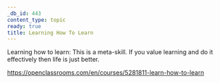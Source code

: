 ```yaml
---
_db_id: 443
content_type: topic
ready: true
title: Learning How To Learn
---
```


Learning how to learn: This is a meta-skill. If you value learning and do it effectively then life is just better. 

https://openclassrooms.com/en/courses/5281811-learn-how-to-learn